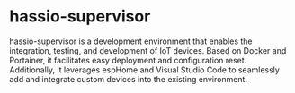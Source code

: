 # hassio-supervisor
hassio-supervisor is a development environment that enables the integration, testing, and development of IoT devices. Based on Docker and Portainer, it facilitates easy deployment and configuration reset. Additionally, it leverages espHome and Visual Studio Code to seamlessly add and integrate custom devices into the existing environment.
